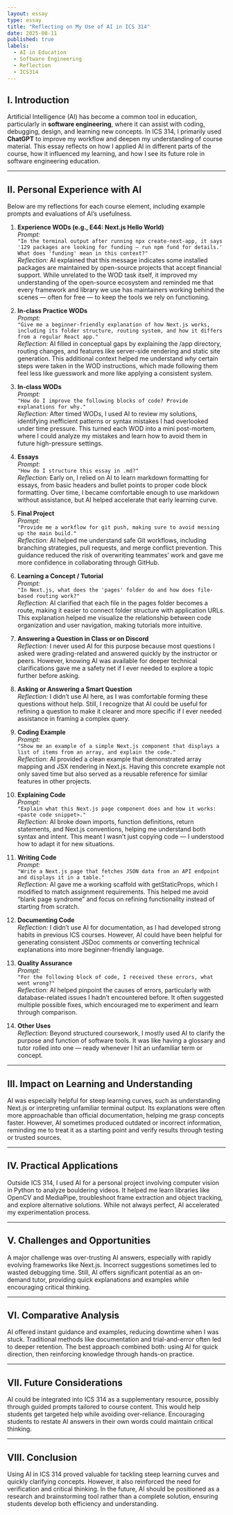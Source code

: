 ```yaml
---
layout: essay
type: essay
title: "Reflecting on My Use of AI in ICS 314"
date: 2025-08-11
published: true
labels:
  - AI in Education
  - Software Engineering
  - Reflection
  - ICS314
---
```


## I. Introduction

Artificial Intelligence (AI) has become a common tool in education, particularly in **software engineering**, where it can assist with coding, debugging, design, and learning new concepts. In ICS 314, I primarily used **ChatGPT** to improve my workflow and deepen my understanding of course material. This essay reflects on how I applied AI in different parts of the course, how it influenced my learning, and how I see its future role in software engineering education.

---

## II. Personal Experience with AI

Below are my reflections for each course element, including example prompts and evaluations of AI’s usefulness.

1. **Experience WODs (e.g., E44: Next.js Hello World)**  
   *Prompt:*  
   `"In the terminal output after running npx create-next-app, it says '129 packages are looking for funding — run npm fund for details.' What does 'funding' mean in this context?"`  
   *Reflection:* AI explained that this message indicates some installed packages are maintained by open-source projects that accept financial support. While unrelated to the WOD task itself, it improved my understanding of the open-source ecosystem and reminded me that every framework and library we use has maintainers working behind the scenes — often for free — to keep the tools we rely on functioning.

2. **In-class Practice WODs**  
   *Prompt:*  
   `"Give me a beginner-friendly explanation of how Next.js works, including its folder structure, routing system, and how it differs from a regular React app."`  
   *Reflection:* AI filled in conceptual gaps by explaining the /app directory, routing changes, and features like server-side rendering and static site generation. This additional context helped me understand *why* certain steps were taken in the WOD instructions, which made following them feel less like guesswork and more like applying a consistent system.

3. **In-class WODs**  
   *Prompt:*  
   `"How do I improve the following blocks of code? Provide explanations for why."`  
   *Reflection:* After timed WODs, I used AI to review my solutions, identifying inefficient patterns or syntax mistakes I had overlooked under time pressure. This turned each WOD into a mini post-mortem, where I could analyze my mistakes and learn how to avoid them in future high-pressure settings.

4. **Essays**  
   *Prompt:*  
   `"How do I structure this essay in .md?"`  
   *Reflection:* Early on, I relied on AI to learn markdown formatting for essays, from basic headers and bullet points to proper code block formatting. Over time, I became comfortable enough to use markdown without assistance, but AI helped accelerate that early learning curve.

5. **Final Project**  
   *Prompt:*  
   `"Provide me a workflow for git push, making sure to avoid messing up the main build."`  
   *Reflection:* AI helped me understand safe Git workflows, including branching strategies, pull requests, and merge conflict prevention. This guidance reduced the risk of overwriting teammates’ work and gave me more confidence in collaborating through GitHub.

6. **Learning a Concept / Tutorial**  
   *Prompt:*  
   `"In Next.js, what does the 'pages' folder do and how does file-based routing work?"`  
   *Reflection:* AI clarified that each file in the pages folder becomes a route, making it easier to connect folder structure with application URLs. This explanation helped me visualize the relationship between code organization and user navigation, making tutorials more intuitive.

7. **Answering a Question in Class or on Discord**  
   *Reflection:* I never used AI for this purpose because most questions I asked were grading-related and answered quickly by the instructor or peers. However, knowing AI was available for deeper technical clarifications gave me a safety net if I ever needed to explore a topic further before asking.

8. **Asking or Answering a Smart Question**  
   *Reflection:* I didn’t use AI here, as I was comfortable forming these questions without help. Still, I recognize that AI could be useful for refining a question to make it clearer and more specific if I ever needed assistance in framing a complex query.

9. **Coding Example**  
   *Prompt:*  
   `"Show me an example of a simple Next.js component that displays a list of items from an array, and explain the code."`  
   *Reflection:* AI provided a clean example that demonstrated array mapping and JSX rendering in Next.js. Having this concrete example not only saved time but also served as a reusable reference for similar features in other projects.

10. **Explaining Code**  
    *Prompt:*  
    `"Explain what this Next.js page component does and how it works: <paste code snippet>."`  
    *Reflection:* AI broke down imports, function definitions, return statements, and Next.js conventions, helping me understand both syntax and intent. This meant I wasn’t just copying code — I understood how to adapt it for new situations.

11. **Writing Code**  
    *Prompt:*  
    `"Write a Next.js page that fetches JSON data from an API endpoint and displays it in a table."`  
    *Reflection:* AI gave me a working scaffold with getStaticProps, which I modified to match assignment requirements. This helped me avoid “blank page syndrome” and focus on refining functionality instead of starting from scratch.

12. **Documenting Code**  
    *Reflection:* I didn’t use AI for documentation, as I had developed strong habits in previous ICS courses. However, AI could have been helpful for generating consistent JSDoc comments or converting technical explanations into more beginner-friendly language.

13. **Quality Assurance**  
    *Prompt:*  
    `"For the following block of code, I received these errors, what went wrong?"`  
    *Reflection:* AI helped pinpoint the causes of errors, particularly with database-related issues I hadn’t encountered before. It often suggested multiple possible fixes, which encouraged me to experiment and learn through comparison.

14. **Other Uses**  
    *Reflection:* Beyond structured coursework, I mostly used AI to clarify the purpose and function of software tools. It was like having a glossary and tutor rolled into one — ready whenever I hit an unfamiliar term or concept.

---

## III. Impact on Learning and Understanding

AI was especially helpful for steep learning curves, such as understanding Next.js or interpreting unfamiliar terminal output. Its explanations were often more approachable than official documentation, helping me grasp concepts faster. However, AI sometimes produced outdated or incorrect information, reminding me to treat it as a starting point and verify results through testing or trusted sources.

---

## IV. Practical Applications

Outside ICS 314, I used AI for a personal project involving computer vision in Python to analyze bouldering videos. It helped me learn libraries like OpenCV and MediaPipe, troubleshoot frame extraction and object tracking, and explore alternative solutions. While not always perfect, AI accelerated my experimentation process.

---

## V. Challenges and Opportunities

A major challenge was over-trusting AI answers, especially with rapidly evolving frameworks like Next.js. Incorrect suggestions sometimes led to wasted debugging time. Still, AI offers significant potential as an on-demand tutor, providing quick explanations and examples while encouraging critical thinking.

---

## VI. Comparative Analysis

AI offered instant guidance and examples, reducing downtime when I was stuck. Traditional methods like documentation and trial-and-error often led to deeper retention. The best approach combined both: using AI for quick direction, then reinforcing knowledge through hands-on practice.

---

## VII. Future Considerations

AI could be integrated into ICS 314 as a supplementary resource, possibly through guided prompts tailored to course content. This would help students get targeted help while avoiding over-reliance. Encouraging students to restate AI answers in their own words could maintain critical thinking.

---

## VIII. Conclusion

Using AI in ICS 314 proved valuable for tackling steep learning curves and quickly clarifying concepts. However, it also reinforced the need for verification and critical thinking. In the future, AI should be positioned as a research and brainstorming tool rather than a complete solution, ensuring students develop both efficiency and understanding.
